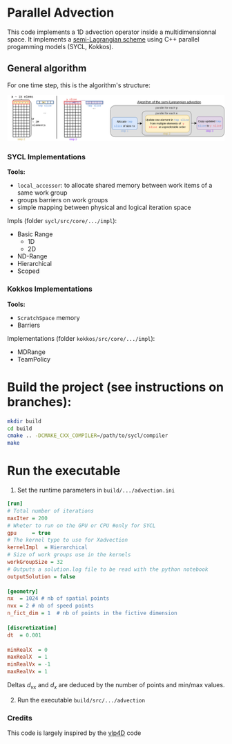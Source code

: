 # Parallel Advection

This code implements a 1D advection operator inside a multidimensionnal space. It implements a [semi-Lagrangian scheme](https://en.wikipedia.org/wiki/Semi-Lagrangian_scheme) using C++ parallel progamming models (SYCL, Kokkos).

## General algorithm
For one time step, this is the algorithm's structure:

![Advection process](docs/fig/AdvectionProcess.png)

### SYCL Implementations
**Tools:**
- `local_accessor`: to allocate shared memory between work items of a same work group
- groups barriers on work groups
- simple mapping between physical and logical iteration space

Impls (folder `sycl/src/core/.../impl`):
- Basic Range
  - 1D
  - 2D
- ND-Range
- Hierarchical
- Scoped

### Kokkos Implementations
**Tools:**
- `ScratchSpace` memory
- Barriers

Implementations (folder `kokkos/src/core/.../impl`):
- MDRange
- TeamPolicy


# Build the project (see instructions on branches):
```sh
mkdir build
cd build
cmake .. -DCMAKE_CXX_COMPILER=/path/to/sycl/compiler
make
```
# Run the executable
1. Set the runtime parameters in `build/.../advection.ini`

```ini
[run]
# Total number of iterations
maxIter = 200
# Wheter to run on the GPU or CPU #only for SYCL
gpu     = true
# The kernel type to use for Xadvection
kernelImpl  = Hierarchical  
# Size of work groups use in the kernels
workGroupSize = 32
# Outputs a solution.log file to be read with the python notebook
outputSolution = false

[geometry]
nx  = 1024 # nb of spatial points
nvx = 2 # nb of speed points
n_fict_dim = 1  # nb of points in the fictive dimension

[discretization]
dt  = 0.001

minRealX  = 0
maxRealX  = 1
minRealVx = -1
maxRealVx = 1
```

Deltas $d_{vx}$ and $d_x$ are deduced by the number of points and min/max values.

2. Run the executable `build/src/.../advection`


### Credits
This code is largely inspired by the [vlp4D](https://github.com/yasahi-hpc/vlp4d) code